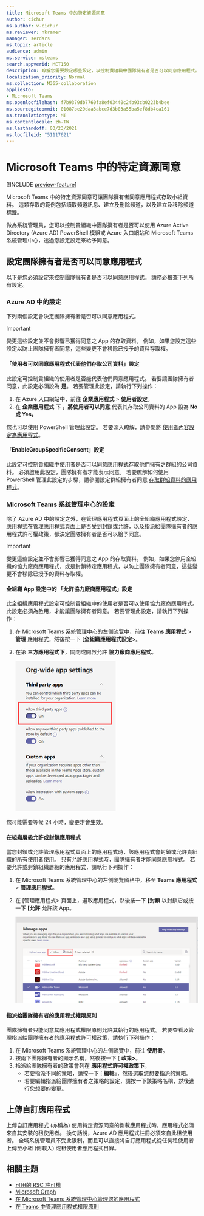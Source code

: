 ```yaml
---
title: Microsoft Teams 中的特定資源同意
author: cichur
ms.author: v-cichur
ms.reviewer: nkramer
manager: serdars
ms.topic: article
audience: admin
ms.service: msteams
search.appverid: MET150
description: 瞭解您需要設定哪些設定，以控制貴組織中團隊擁有者是否可以同意應用程式。
localization_priority: Normal
ms.collection: M365-collaboration
appliesto:
- Microsoft Teams
ms.openlocfilehash: f7b9379db7760fa8ef03440c24b93cb0223b4bee
ms.sourcegitcommit: 01087be29daa3abce7d3b03a55ba5ef8db4ca161
ms.translationtype: MT
ms.contentlocale: zh-TW
ms.lasthandoff: 03/23/2021
ms.locfileid: "51117621"
---
```

# <a name="resource-specific-consent-in-microsoft-teams"></a>Microsoft Teams 中的特定資源同意

[!INCLUDE [preview-feature](includes/preview-feature.md)]

Microsoft Teams 中的特定資源同意可讓團隊擁有者同意應用程式存取小組資料。 這類存取的範例包括讀取頻道訊息、建立及刪除頻道，以及建立及移除頻道標籤。

做為系統管理員，您可以控制貴組織中團隊擁有者是否可以使用 Azure Active Directory (Azure AD) PowerShell 模組或 Azure 入口網站和 Microsoft Teams 系統管理中心，透過您設定設定來給予同意。  

## <a name="set-whether-team-owners-can-give-consent-to-apps"></a>設定團隊擁有者是否可以同意應用程式

以下是您必須設定來控制團隊擁有者是否可以同意應用程式。 請務必檢查下列所有設定。

### <a name="settings-in-azure-ad"></a>Azure AD 中的設定

下列兩個設定會決定團隊擁有者是否可以同意應用程式。

> [!IMPORTANT]
> 變更這些設定並不會影響已獲得同意之 App 的存取資料。 例如，如果您設定這些設定以防止團隊擁有者同意，這些變更不會移除已授予的資料存取權。

#### <a name="the-users-can-consent-to-apps-accessing-company-data-on-their-behalf-setting"></a>「使用者可以同意應用程式代表他們存取公司資料」設定

此設定可控制貴組織的使用者是否能代表他們同意應用程式。 若要讓團隊擁有者同意，此設定必須設為 **是**。 若要管理此設定，請執行下列操作：

1. 在 Azure 入口網站中，前往 **企業應用程式**  >  **使用者設定**。
2. 在 **企業應用程式** 下 **，將使用者可以同意** 代表其存取公司資料的 App 設為 **No 或 Yes。** 

您也可以使用 PowerShell 管理此設定。 若要深入瞭解，請參閱將 [使用者內容設定為應用程式](/azure/active-directory/manage-apps/configure-user-consent#configure-user-consent-to-applications)。

#### <a name="the-enablegroupspecificconsent-setting"></a>「EnableGroupSpecificConsent」設定

此設定可控制貴組織中使用者是否可以同意應用程式存取他們擁有之群組的公司資料。 必須啟用此設定，團隊擁有者才能表示同意。 若要瞭解如何使用 PowerShell 管理此設定的步驟，請參閱設定群組擁有者同意 [存取群組資料的應用程式](/azure/active-directory/manage-apps/configure-user-consent#configure-group-owner-consent-to-apps-accessing-group-data)。

### <a name="settings-in-the-microsoft-teams-admin-center"></a>Microsoft Teams 系統管理中心的設定

除了 Azure AD 中的設定[](manage-apps.md#manage-org-wide-app-settings)之外，在管理應用程式頁面上的[](manage-apps.md)全組織應用程式設定、應用程式在管理應用程式頁面上是否受到封鎖或[](manage-apps.md#allow-and-block-apps)允許，以及指派給團隊擁有者的應用程式許可權政策，都決定團隊擁有者是否可以給予同意。 [](teams-app-permission-policies.md)

> [!IMPORTANT]
> 變更這些設定並不會影響已獲得同意之 App 的存取資料。 例如，如果您停用全組織的協力廠商應用程式，或是封鎖特定應用程式，以防止團隊擁有者同意，這些變更不會移除已授予的資料存取權。  

#### <a name="the-allow-third-party-apps-setting-in-org-wide-app-settings"></a>全組織 App 設定中的 「允許協力廠商應用程式」設定

此全組織應用程式設定可控制貴組織中的使用者是否可以使用協力廠商應用程式。 此設定必須為啟用，才能讓團隊擁有者同意。 若要管理此設定，請執行下列操作：

1. 在 Microsoft Teams 系統管理中心的左側流覽中，前往 **Teams 應用程式**  >  **管理** 應用程式，然後按一下 **[全組織應用程式設定**>。
2. 在第 **三方應用程式下**，關閉或開啟允許 **協力廠商應用程式**。

    ![「在 Teams 中允許協力廠商應用程式」設定螢幕擷取畫面](media/resource-specific-consent-org-wide-setting.png)

您可能需要等候 24 小時，變更才會生效。

#### <a name="allow-or-block-the-app-at-the-org-level"></a>在組織層級允許或封鎖應用程式

當您封鎖或允許管理應用程式頁面上的應用程式時[](manage-apps.md#allow-and-block-apps)，該應用程式會封鎖或允許貴組織的所有使用者使用。 只有允許應用程式時，團隊擁有者才能同意應用程式。 若要允許或封鎖組織層級的應用程式，請執行下列操作：

1. 在 Microsoft Teams 系統管理中心的左側瀏覽窗格中，移至 **Teams 應用程式** > **管理應用程式**。
2. 在 [管理應用程式> 頁面上，選取應用程式，然後按一下 **[封鎖** 以封鎖它或按一下 **[允許** 允許該 App。

    ![全組織設定中封鎖的應用程式螢幕擷取畫面](media/resource-specific-consent-allow-block-apps.png)

#### <a name="app-permission-policy-assigned-to-the-team-owner"></a>指派給團隊擁有者的應用程式權限原則

團隊擁有者只能同意其應用程式權限原則允許其執行的應用程式。 若要查看及管理指派給團隊擁有者的應用程式許可權政策，請執行下列操作：

1. 在 Microsoft Teams 系統管理中心的左側流覽中，前往 **使用者**。
2. 按兩下團隊擁有者的顯示名稱，然後按一下 [ **政策>**。
3. 指派給團隊擁有者的政策會列在 **應用程式許可權政策下**。
    - 若要指派不同的策略，請按一下 [ **編輯**」，然後選取您想要指派的策略。
    - 若要編輯指派給團隊擁有者之策略的設定，請按一下該策略名稱，然後進行您想要的變更。  

## <a name="uploading-custom-apps"></a>上傳自訂應用程式

上傳自訂應用程式 (亦稱為) 使用特定資源同意的側載應用程式時，應用程式必須來自其安裝的租使用者。 換句話說，Azure AD 應用程式註冊必須來自此租使用者。 全域系統管理員不受此限制，而且可以直接將自訂應用程式從任何租使用者上傳至小組 (側載入) 或租使用者應用程式目錄。

## <a name="related-topics"></a>相關主題

- [可用的 RSC 許可權](/microsoftteams/platform/graph-api/rsc/resource-specific-consent)
- [Microsoft Graph](https://developer.microsoft.com/graph)
- [在 Microsoft Teams 系統管理中心管理您的應用程式](manage-apps.md)
- [在 Teams 中管理應用程式權限原則](teams-app-permission-policies.md)
